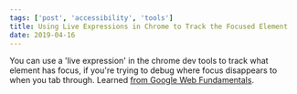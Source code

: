 ```yaml
---
tags: ['post', 'accessibility', 'tools']
title: Using Live Expressions in Chrome to Track the Focused Element
date: 2019-04-16
---
```


You can use a 'live expression' in the chrome dev tools to track what element has focus, if you're trying to debug where focus disappears to when you tab through. Learned [from Google Web Fundamentals](https://developers.google.com/web/tools/chrome-devtools/accessibility/focus). 